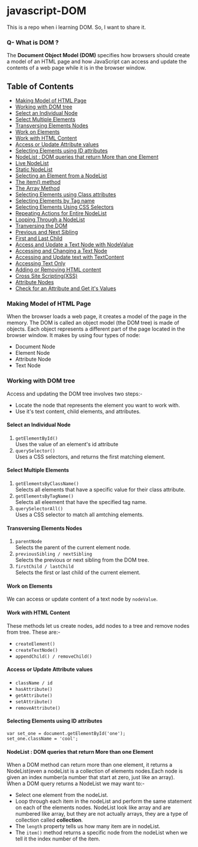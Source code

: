 # javascript-DOM
This is a repo when i learning DOM. So, I want to share it.

### Q- What is DOM ?
The **Document Object Model (DOM)** specifies how browsers should create a model of an HTML page and how JavaScript can access and update the contents of a web page while it is in the browser window.

## Table of Contents
- [Making Model of HTML Page](#making-model-of-html-page)
- [Working with DOM tree](#working-with-dom-tree)
- [Select an Individual Node](#select-an-individual-node)
- [Select Multiple Elements](#select-multiple-elements)
- [Transversing Elements Nodes](#transversing-elements-nodes)
- [Work on Elements](#work-on-elements)
- [Work with HTML Content](#work-with-html-content)
- [Access or Update Attribute values](#access-or-update-attribute-values)
- [Selecting Elements using ID attributes](#selecting-elements-using-id-attributes)
- [NodeList : DOM queries that return More than one Element](#nodelists-:-dom-queries-that-return-more-than-one-element)
- [Live NodeList](#live-nodelist)
- [Static NodeList](#static-nodelist)
- [Selecting an Element from a NodeList](#selecting-an-element-from-a-nodelist)
- [The item() method](#the-item-method)
- [The Array Method](#the-array-method)
- [Selecting Elements using Class attributes](#selecting-elements-using-class-attributes)
- [Selecting Elements by Tag name](#selecting-elements-by-tag-name)
- [Selecting Elements Using CSS Selectors](#selecting-elements-using-selectors)
- [Repeating Actions for Entire NodeList](#repeating-actions-for-entire-nodelist)
- [Looping Through a NodeList](#looping-through-a-nodelist)
- [Tranversing the DOM](#transversing-the-dom)
- [Previous and Next Sibling](#pravious-and-next-sibling)
- [First and Last Child](#first-and-last-child)
- [Access and Update a Text Node with NodeValue](#access-and-update-a-text-node-with-nodevalue)
- [Accessing and Changing a Text Node](#accessing-and-changing-a-text-node)
- [Accessing and Update text with TextContent](#accessing-and-update-text-with-textContent)
- [Accessing Text Only](#accessing-text-only)
- [Adding or Removing HTML content](#adding-or-removing-html-content)
- [Cross Site Scripting(XSS)](#cross-site-scripting)
- [Attribute Nodes](#attribute-nodes)
- [Check for an Attribute and Get it's Values](#check-for-an-attribute-and-get-its-values)


### Making Model of HTML Page
When the browser loads a web page, it creates a model of the page in the memory. The DOM is called an object model (the DOM tree) is made of objects.
Each object represents a different part of the page located in the browser window.
It makes by using four types of node:
- Document Node
- Element Node
- Attribute Node
- Text Node


### Working with DOM tree
Access and updating the DOM tree involves two steps:-
- Locate the node that represents the element you want to work with.
- Use it's text content, child elements, and attributes.

#### Select an Individual Node
1. `getElementById()`<br />
Uses the value of an element's id attribute
2. `querySelector()`<br />
Uses a CSS selectors, and returns the first matching element.

#### Select Multiple Elements
1. `getElementsByClassName()`<br />
Selects all elements that have a specific value for their class attribute.
2. `getElementsByTagName()`<br />
Selects all eleement that have the specified tag name.
3. `querySelectorAll()`<br />
Uses a  CSS selector to match all amtching elements.

#### Transversing Elements Nodes
1. `parentNode`<br/>
Selects the parent of the  current element node.
2. `previousSibling / nextSibling`<br/>
Selects the previous or next sibling from the DOM tree.
3. `firstChild / lastChild`<br/>
Selects the first or last child of the current element.

#### Work on Elements
We can access or update content of a text node by `nodeValue`.

#### Work with HTML Content
These methods let us create nodes, add nodes to a tree and remove nodes from tree. These are:-<br/>
- `createElement()`
- `createTextNode()`
- `appendChild() / removeChild()`

#### Access or Update Attribute values
- `className / id`
- `hasAttribute()`
- `getAttribute()`
- `setAttribute()`
- `removeAttribute()`

#### Selecting Elements using ID attributes
```
var set_one = document.getElementById('one');
set_one.className = 'cool';
```
#### NodeList : DOM queries that return More than one Element
When a DOM method can return more than one element, it returns a NodeList(even a nodeList is a collection of elements nodes.Each node is given an index number(a number that start at zero, just like an array).<br/>
When a DOM query returns a NodeList we may want to:-<br/>
- Select one element from the nodeList.
- Loop through each item in the nodeList and perform the same statement on each of the elements nodes.
NodeList look like array and are numbered like array, but they are not actually arrays, they are a type of collection called **collection**.<br/>
- The `length` property tells us how many item are in nodeList.
- The `item()` method returns a specific node from the nodeList when we tell it the index number of the item.






